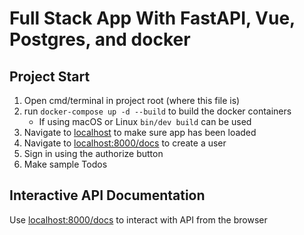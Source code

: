 # Full Stack App With FastAPI, Vue, Postgres, and docker

## Project Start
1) Open cmd/terminal in project root (where this file is)
2) run `docker-compose up -d --build` to build the docker containers
    * If using macOS or Linux `bin/dev build` can be used 
3) Navigate to [localhost](http://localhost) to make sure app has been loaded
4) Navigate to [localhost:8000/docs](http://localhost:8000/docs) to create a user
5) Sign in using the authorize button
6) Make sample Todos


## Interactive API Documentation
 Use [localhost:8000/docs](http://localhost:8000/docs) to interact with API from the browser
 
